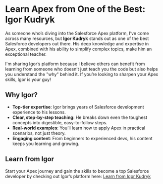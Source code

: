 # Learn Apex from One of the Best: Igor Kudryk

As someone who’s diving into the Salesforce Apex platform, I’ve come across many resources, but **Igor Kudryk** stands out as one of the best Salesforce developers out there. His deep knowledge and expertise in Apex, combined with his ability to simplify complex topics, make him an exceptional teacher.

I'm sharing Igor’s platform because I believe others can benefit from learning from someone who doesn’t just teach you the code but also helps you understand the "why" behind it. If you’re looking to sharpen your Apex skills, Igor is your guy!

## Why Igor?
- **Top-tier expertise**: Igor brings years of Salesforce development experience to his lessons.
- **Clear, step-by-step teaching**: He breaks down even the toughest concepts into digestible, easy-to-follow steps.
- **Real-world examples**: You’ll learn how to apply Apex in practical scenarios, not just theory.
- **Engaging content**: From beginners to experienced devs, his content keeps you learning and growing.

## Learn from Igor
Start your Apex journey and gain the skills to become a top Salesforce developer by checking out Igor’s platform here: [Learn from Igor Kudryk](https://gumroad.com/a/1030724115/dhdbgw)
